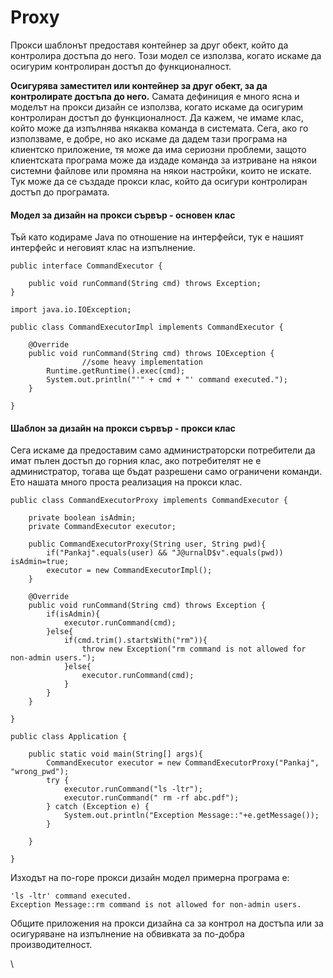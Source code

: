 # Proxy

Прокси шаблонът предоставя контейнер за друг обект, който да контролира достъпа до него. Този модел се използва, когато искаме да осигурим контролиран достъп до функционалност.

**Осигурява заместител или контейнер за друг обект, за да контролирате достъпа до него.** Самата дефиниция е много ясна и моделът на прокси дизайн се използва, когато искаме да осигурим контролиран достъп до функционалност. Да кажем, че имаме клас, който може да изпълнява някаква команда в системата. Сега, ако го използваме, е добре, но ако искаме да дадем тази програма на клиентско приложение, тя може да има сериозни проблеми, защото клиентската програма може да издаде команда за изтриване на някои системни файлове или промяна на някои настройки, които не искате. Тук може да се създаде прокси клас, който да осигури контролиран достъп до програмата.

#### Модел за дизайн на прокси сървър - основен клас

Тъй като кодираме Java по отношение на интерфейси, тук е нашият интерфейс и неговият клас на изпълнение.&#x20;

```
public interface CommandExecutor {

	public void runCommand(String cmd) throws Exception;
}
```

```
import java.io.IOException;

public class CommandExecutorImpl implements CommandExecutor {

	@Override
	public void runCommand(String cmd) throws IOException {
                //some heavy implementation
		Runtime.getRuntime().exec(cmd);
		System.out.println("'" + cmd + "' command executed.");
	}

}
```

#### Шаблон за дизайн на прокси сървър - прокси клас

Сега искаме да предоставим само администраторски потребители да имат пълен достъп до горния клас, ако потребителят не е администратор, тогава ще бъдат разрешени само ограничени команди. Ето нашата много проста реализация на прокси клас.

```
public class CommandExecutorProxy implements CommandExecutor {

	private boolean isAdmin;
	private CommandExecutor executor;
	
	public CommandExecutorProxy(String user, String pwd){
		if("Pankaj".equals(user) && "J@urnalD$v".equals(pwd)) isAdmin=true;
		executor = new CommandExecutorImpl();
	}
	
	@Override
	public void runCommand(String cmd) throws Exception {
		if(isAdmin){
			executor.runCommand(cmd);
		}else{
			if(cmd.trim().startsWith("rm")){
				throw new Exception("rm command is not allowed for non-admin users.");
			}else{
				executor.runCommand(cmd);
			}
		}
	}

}
```

```
public class Application {

	public static void main(String[] args){
		CommandExecutor executor = new CommandExecutorProxy("Pankaj", "wrong_pwd");
		try {
			executor.runCommand("ls -ltr");
			executor.runCommand(" rm -rf abc.pdf");
		} catch (Exception e) {
			System.out.println("Exception Message::"+e.getMessage());
		}
		
	}

}
```

Изходът на по-горе прокси дизайн модел примерна програма е:

```
'ls -ltr' command executed.
Exception Message::rm command is not allowed for non-admin users.
```

Общите приложения на прокси дизайна са за контрол на достъпа или за осигуряване на изпълнение на обвивката за по-добра производителност.&#x20;

\
